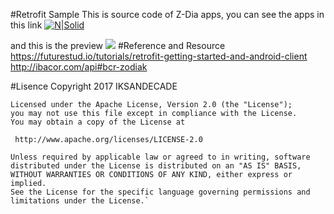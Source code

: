 #Retrofit Sample
This is source code of Z-Dia apps, you can see the apps in this link
[![N|Solid](https://play.google.com/intl/en_us/badges/images/generic/en_badge_web_generic.png)](https://play.google.com/store/apps/details?id=example.iksandecade.retrofitsample)

and this is the preview
![](https://media.giphy.com/media/l0MYJirOrKpTrFOa4/source.gif)
#Reference and Resource
https://futurestud.io/tutorials/retrofit-getting-started-and-android-client
http://ibacor.com/api#bcr-zodiak

#Lisence
Copyright 2017 IKSANDECADE

    Licensed under the Apache License, Version 2.0 (the "License");
    you may not use this file except in compliance with the License.
    You may obtain a copy of the License at

     http://www.apache.org/licenses/LICENSE-2.0

    Unless required by applicable law or agreed to in writing, software
    distributed under the License is distributed on an "AS IS" BASIS,
    WITHOUT WARRANTIES OR CONDITIONS OF ANY KIND, either express or implied.
    See the License for the specific language governing permissions and
    limitations under the License.`
